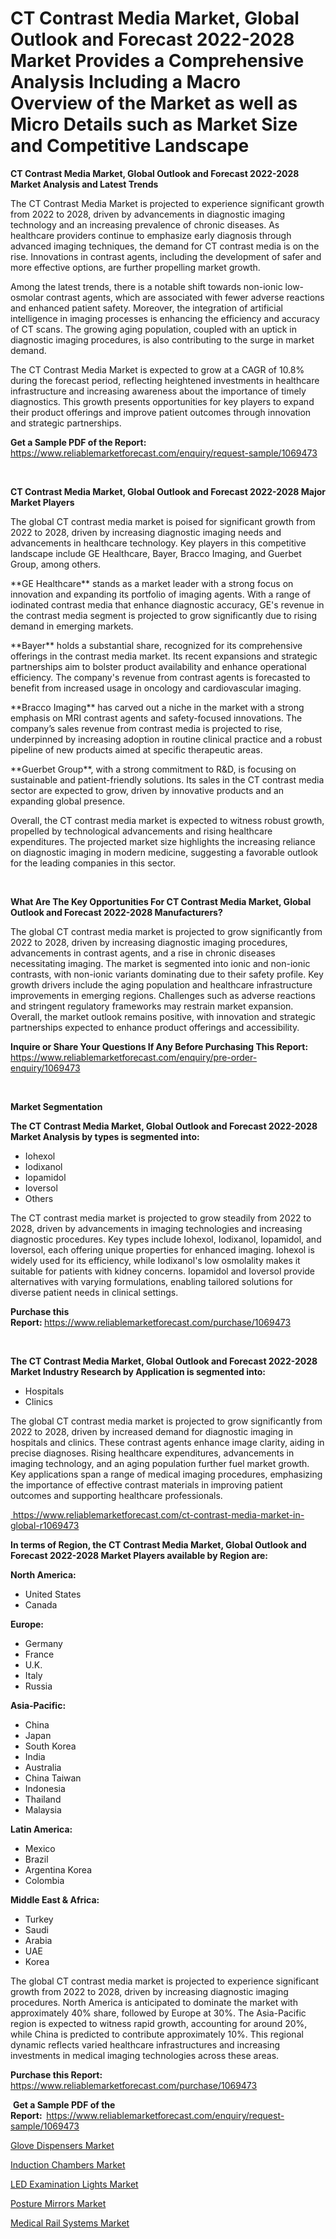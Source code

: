 <p><h1>CT Contrast Media Market, Global Outlook and Forecast 2022-2028 Market Provides a Comprehensive Analysis Including a Macro Overview of the Market as well as Micro Details such as Market Size and Competitive Landscape</h1></p><p><strong>CT Contrast Media Market, Global Outlook and Forecast 2022-2028 Market Analysis and Latest Trends</strong></p>
<p><p>The CT Contrast Media Market is projected to experience significant growth from 2022 to 2028, driven by advancements in diagnostic imaging technology and an increasing prevalence of chronic diseases. As healthcare providers continue to emphasize early diagnosis through advanced imaging techniques, the demand for CT contrast media is on the rise. Innovations in contrast agents, including the development of safer and more effective options, are further propelling market growth.</p><p>Among the latest trends, there is a notable shift towards non-ionic low-osmolar contrast agents, which are associated with fewer adverse reactions and enhanced patient safety. Moreover, the integration of artificial intelligence in imaging processes is enhancing the efficiency and accuracy of CT scans. The growing aging population, coupled with an uptick in diagnostic imaging procedures, is also contributing to the surge in market demand.</p><p>The CT Contrast Media Market is expected to grow at a CAGR of 10.8% during the forecast period, reflecting heightened investments in healthcare infrastructure and increasing awareness about the importance of timely diagnostics. This growth presents opportunities for key players to expand their product offerings and improve patient outcomes through innovation and strategic partnerships.</p></p>
<p><strong>Get a Sample PDF of the Report:&nbsp;</strong> <a href="https://www.reliablemarketforecast.com/enquiry/request-sample/1069473">https://www.reliablemarketforecast.com/enquiry/request-sample/1069473</a></p>
<p>&nbsp;</p>
<p><strong>CT Contrast Media Market, Global Outlook and Forecast 2022-2028 Major Market Players</strong></p>
<p><p>The global CT contrast media market is poised for significant growth from 2022 to 2028, driven by increasing diagnostic imaging needs and advancements in healthcare technology. Key players in this competitive landscape include GE Healthcare, Bayer, Bracco Imaging, and Guerbet Group, among others.</p><p>**GE Healthcare** stands as a market leader with a strong focus on innovation and expanding its portfolio of imaging agents. With a range of iodinated contrast media that enhance diagnostic accuracy, GE's revenue in the contrast media segment is projected to grow significantly due to rising demand in emerging markets.</p><p>**Bayer** holds a substantial share, recognized for its comprehensive offerings in the contrast media market. Its recent expansions and strategic partnerships aim to bolster product availability and enhance operational efficiency. The company's revenue from contrast agents is forecasted to benefit from increased usage in oncology and cardiovascular imaging.</p><p>**Bracco Imaging** has carved out a niche in the market with a strong emphasis on MRI contrast agents and safety-focused innovations. The company’s sales revenue from contrast media is projected to rise, underpinned by increasing adoption in routine clinical practice and a robust pipeline of new products aimed at specific therapeutic areas.</p><p>**Guerbet Group**, with a strong commitment to R&D, is focusing on sustainable and patient-friendly solutions. Its sales in the CT contrast media sector are expected to grow, driven by innovative products and an expanding global presence.</p><p>Overall, the CT contrast media market is expected to witness robust growth, propelled by technological advancements and rising healthcare expenditures. The projected market size highlights the increasing reliance on diagnostic imaging in modern medicine, suggesting a favorable outlook for the leading companies in this sector.</p></p>
<p>&nbsp;</p>
<p><strong>What Are The Key Opportunities For CT Contrast Media Market, Global Outlook and Forecast 2022-2028 Manufacturers?</strong></p>
<p><p>The global CT contrast media market is projected to grow significantly from 2022 to 2028, driven by increasing diagnostic imaging procedures, advancements in contrast agents, and a rise in chronic diseases necessitating imaging. The market is segmented into ionic and non-ionic contrasts, with non-ionic variants dominating due to their safety profile. Key growth drivers include the aging population and healthcare infrastructure improvements in emerging regions. Challenges such as adverse reactions and stringent regulatory frameworks may restrain market expansion. Overall, the market outlook remains positive, with innovation and strategic partnerships expected to enhance product offerings and accessibility.</p></p>
<p><strong>Inquire or Share Your Questions If Any Before Purchasing This Report:</strong> <a href="https://www.reliablemarketforecast.com/enquiry/pre-order-enquiry/1069473">https://www.reliablemarketforecast.com/enquiry/pre-order-enquiry/1069473</a></p>
<p>&nbsp;</p>
<p><strong>Market Segmentation</strong></p>
<p><strong>The CT Contrast Media Market, Global Outlook and Forecast 2022-2028 Market Analysis by types is segmented into:</strong></p>
<p><ul><li>Iohexol</li><li>Iodixanol</li><li>Iopamidol</li><li>Ioversol</li><li>Others</li></ul></p>
<p><p>The CT contrast media market is projected to grow steadily from 2022 to 2028, driven by advancements in imaging technologies and increasing diagnostic procedures. Key types include Iohexol, Iodixanol, Iopamidol, and Ioversol, each offering unique properties for enhanced imaging. Iohexol is widely used for its efficiency, while Iodixanol's low osmolality makes it suitable for patients with kidney concerns. Iopamidol and Ioversol provide alternatives with varying formulations, enabling tailored solutions for diverse patient needs in clinical settings.</p></p>
<p><strong>Purchase this Report:&nbsp;</strong><a href="https://www.reliablemarketforecast.com/purchase/1069473">https://www.reliablemarketforecast.com/purchase/1069473</a></p>
<p>&nbsp;</p>
<p><strong>The CT Contrast Media Market, Global Outlook and Forecast 2022-2028 Market Industry Research by Application is segmented into:</strong></p>
<p><ul><li>Hospitals</li><li>Clinics</li></ul></p>
<p><p>The global CT contrast media market is projected to grow significantly from 2022 to 2028, driven by increased demand for diagnostic imaging in hospitals and clinics. These contrast agents enhance image clarity, aiding in precise diagnoses. Rising healthcare expenditures, advancements in imaging technology, and an aging population further fuel market growth. Key applications span a range of medical imaging procedures, emphasizing the importance of effective contrast materials in improving patient outcomes and supporting healthcare professionals.</p></p>
<p><a href="https://www.reliablemarketforecast.com/ct-contrast-media-market-in-global-r1069473">&nbsp;https://www.reliablemarketforecast.com/ct-contrast-media-market-in-global-r1069473</a></p>
<p><strong>In terms of Region, the CT Contrast Media Market, Global Outlook and Forecast 2022-2028 Market Players available by Region are:</strong></p>
<p>
    <p> <strong> North America: </strong>
        <ul>
            <li>United States</li>
            <li>Canada</li>
        </ul>
        </p> 
    <p> <strong> Europe: </strong>
        <ul>
            <li>Germany</li>
            <li>France</li>
            <li>U.K.</li>
            <li>Italy</li>
            <li>Russia</li>
        </ul>
        </p> 
    <p> <strong> Asia-Pacific: </strong>
        <ul>
            <li>China</li>
            <li>Japan</li>
            <li>South Korea</li>
            <li>India</li>
            <li>Australia</li>
            <li>China Taiwan</li>
            <li>Indonesia</li>
            <li>Thailand</li>
            <li>Malaysia</li>
        </ul>
        </p> 
    <p> <strong> Latin America: </strong>
        <ul>
            <li>Mexico</li>
            <li>Brazil</li>
            <li>Argentina Korea</li>
            <li>Colombia</li>
        </ul>
        </p> 
    <p> <strong> Middle East & Africa: </strong>
        <ul>
            <li>Turkey</li>
            <li>Saudi</li>
            <li>Arabia</li>
            <li>UAE</li>
            <li>Korea</li>
        </ul>
    </p>
    </p>
<p><p>The global CT contrast media market is projected to experience significant growth from 2022 to 2028, driven by increasing diagnostic imaging procedures. North America is anticipated to dominate the market with approximately 40% share, followed by Europe at 30%. The Asia-Pacific region is expected to witness rapid growth, accounting for around 20%, while China is predicted to contribute approximately 10%. This regional dynamic reflects varied healthcare infrastructures and increasing investments in medical imaging technologies across these areas.</p></p>
<p><strong>Purchase this Report: </strong><a href="https://www.reliablemarketforecast.com/purchase/1069473">https://www.reliablemarketforecast.com/purchase/1069473</a></p>
<p>&nbsp;<strong>Get a Sample PDF of the Report:&nbsp;&nbsp;</strong><a href="https://www.reliablemarketforecast.com/enquiry/request-sample/1069473">https://www.reliablemarketforecast.com/enquiry/request-sample/1069473</a></p>
<p><strong></strong></p>
<p><p><a href="https://www.linkedin.com/pulse/insights-glove-dispensers-market-size-which-expanding-c6ije?trackingId=KwmyP%2FPQSIyAcPd3wozQ3g%3D%3D">Glove Dispensers Market</a></p><p><a href="https://www.linkedin.com/pulse/induction-chambers-industry-sector-market-dynamics-future-pj5re?trackingId=zqw3fZavT2C%2B%2FVAH4Tazsg%3D%3D">Induction Chambers Market</a></p><p><a href="https://www.linkedin.com/pulse/led-examination-lights-market-size-growing-cagr-13-report-esmbe?trackingId=yp3gjMPlTNesItMjNgk6wg%3D%3D">LED Examination Lights Market</a></p><p><a href="https://www.linkedin.com/pulse/posture-mirrors-market-outlook-complete-industry-analysis-q52se?trackingId=15yQoMrkTRydykSGQu6t1A%3D%3D">Posture Mirrors Market</a></p><p><a href="https://www.linkedin.com/pulse/medical-rail-systems-market-size-type-mobile-trolleywall-mountceiling-mount-atsle?trackingId=hCn8B3y3RmS2YE83Cte3Hg%3D%3D">Medical Rail Systems Market</a></p></p>